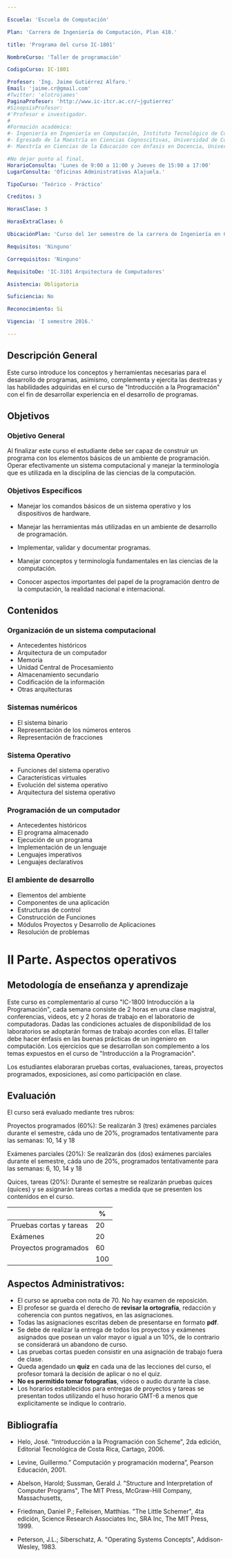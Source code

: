 ```yaml
---

Escuela: 'Escuela de Computación'

Plan: 'Carrera de Ingeniería de Computación, Plan 410.'

title: 'Programa del curso IC-1801'

NombreCurso: 'Taller de programación'

CodigoCurso: IC-1801

Profesor: 'Ing. Jaime Gutiérrez Alfaro.'
Email: 'jaime.cr@gmail.com'
#Twitter: 'elotrojames'
PaginaProfesor: 'http://www.ic-itcr.ac.cr/~jgutierrez'
#SinopsisProfesor: 
#'Profesor e investigador. 
#
#Formación académica:
#- Ingeniería en Ingeniería en Computación, Instituto Tecnológico de Costa Rica.
#- Egresado de la Maestría en Ciencias Cognoscitivas, Universidad de Costa Rica.
#- Maestría en Ciencias de la Educación con énfasis en Docencia, Universidad Am$

#No dejar punto al final. 
HorarioConsulta: 'Lunes de 9:00 a 11:00 y Jueves de 15:00 a 17:00'
LugarConsulta: 'Oficinas Administrativas Alajuela.'

TipoCurso: 'Teórico - Práctico'

Creditos: 3

HorasClase: 3

HorasExtraClase: 6

UbicaciónPlan: 'Curso del 1er semestre de la carrera de Ingeniería en Computación'

Requisitos: 'Ninguno'

Correquisitos: 'Ninguno'

RequisitoDe: 'IC-3101 Arquitectura de Computadores'

Asistencia: Obligatoria

Suficiencia: No

Reconocimiento: Si

Vigencia: 'I semestre 2016.'

---
```



Descripción General
-------------------

Este curso introduce los conceptos y herramientas necesarias para el
desarrollo de programas, asimismo, complementa y ejercita las
destrezas y las habilidades adquiridas en el curso de "Introducción a la
Programación" con el fin de desarrollar experiencia en el desarrollo de
programas.  


Objetivos
---------

### Objetivo General

Al finalizar este curso el estudiante debe ser capaz de construir un
programa con los elementos básicos de un ambiente de
programación. Operar efectivamente un sistema computacional y
manejar la terminología que es utilizada en la disciplina de las
ciencias de la computación.


### Objetivos Específicos

- Manejar los comandos básicos de un sistema operativo y los dispositivos de
  hardware.

- Manejar las herramientas más utilizadas en un ambiente de desarrollo de
  programación.

- Implementar, validar y documentar programas.

- Manejar conceptos y terminología fundamentales en las ciencias de la
  computación.

- Conocer aspectos importantes del papel de la programación dentro de la
  computación, la realidad nacional e internacional.

Contenidos
----------

### Organización de un sistema computacional
- Antecedentes históricos  
- Arquitectura de un computador  
- Memoria  
- Unidad Central de Procesamiento
- Almacenamiento secundario  
- Codificación de la información  
- Otras arquitecturas

### Sistemas numéricos  
- El sistema binario  
- Representación de los números enteros  
- Representación de fracciones

### Sistema Operativo  
- Funciones del sistema operativo
- Características virtuales  
- Evolución del sistema operativo  
- Arquitectura del sistema operativo

### Programación de un computador  
- Antecedentes históricos  
- El programa almacenado  
- Ejecución de un programa  
- Implementación de un lenguaje  
- Lenguajes imperativos  
- Lenguajes declarativos

### El ambiente de desarrollo  
- Elementos del ambiente  
- Componentes de una aplicación  
- Estructuras de control  
- Construcción de Funciones  
- Módulos Proyectos y Desarrollo de Aplicaciones
- Resolución de problemas


II Parte. Aspectos operativos
=============================

Metodología de enseñanza y aprendizaje
--------------------------------------

Este curso es complementario al curso "IC-1800 Introducción a la Programación",
cada semana consiste de 2 horas en una clase magistral, conferencias, videos,
etc y 2 horas de trabajo en el laboratorio de computadoras. Dadas las
condiciones actuales de disponibilidad de los laboratorios se adoptarán formas
de trabajo acordes con ellas. El taller debe hacer énfasis en las buenas
prácticas de un ingeniero en computación. Los ejercicios que se desarrollan son
complemento a los temas expuestos en el curso de "Introducción a la
Programación".

Los estudiantes elaboraran pruebas cortas, evaluaciones, tareas, proyectos
programados, exposiciones, así como participación en clase.  


Evaluación
----------

El curso será evaluado mediante tres rubros: 

Proyectos programados (60%): Se realizarán 3 (tres) exámenes parciales durante el
semestre, cáda uno de 20%, programados tentativamente para las semanas: 10, 14 y
18

Exámenes parciales (20%): Se realizarán dos (dos) exámenes parciales durante el
semestre, cáda uno de 20%, programados tentativamente para las semanas: 6, 10,
14 y 18  

Quices, tareas (20%): Durante el semestre se realizarán pruebas quices (quices)
y se asignarán tareas cortas a medida que se presenten los contenidos en el
curso.


|                           | %   |
|---------------------------|-----|
| Pruebas cortas y tareas   |  20 |
| Exámenes                  |  20 |
| Proyectos programados     |  60 |
|                           | 100 |

Aspectos Administrativos:
----------

- El curso se aprueba con nota de 70. No hay examen de reposición.
- El profesor se guarda el derecho de __revisar la ortografía__, redacción y
  coherencia con puntos negativos, en las asignaciones. 
- Todas las asignaciones escritas deben de presentarse en formato __pdf__.
- Se debe de realizar la entrega de todos los proyectos y exámenes asignados que
  posean un valor mayor o igual a un 10%, de lo contrario se considerará un
  abandono de curso. 
- Las pruebas cortas pueden consistir en una asignación de trabajo fuera de
  clase. 
- Queda agendado un __quiz__ en cada una de las lecciones del curso, el profesor
  tomará la decisión de aplicar o no el quiz. 
- __No es permitido tomar fotografías__, videos o audio durante la clase.
- Los horarios establecidos para entregas de proyectos y tareas se presentan
  todos utilizando el huso horario GMT-6 a menos que explicitamente se indique
  lo contrario.
  

Bibliografía
------------

- Helo, José. "Introducción a la Programación con Scheme", 2da edición,
  Editorial Tecnológica de Costa Rica, Cartago, 2006.

- Levine, Guillermo.” Computación y programación moderna”, Pearson Educación,
  2001.

- Abelson, Harold; Sussman, Gerald J. "Structure and Interpretation of Computer
  Programs", The MIT Press, McGraw-Hill Company, Massachusetts, 

- Friedman, Daniel P.; Felleisen, Matthias. "The Little Schemer", 4ta edición,
  Science Research Associates Inc, SRA Inc, The MIT Press, 1999.

-  Peterson, J.L.; Siberschatz, A. "Operating Systems Concepts", Addison-Wesley,
   1983.

